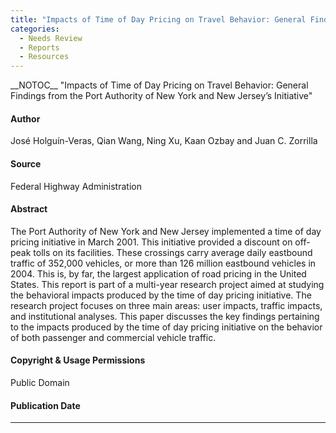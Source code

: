```yaml
---
title: "Impacts of Time of Day Pricing on Travel Behavior: General Findings from the Port Authority of New York and New Jersey’s Initiative"
categories:
  - Needs Review
  - Reports
  - Resources
---
```


\_\_NOTOC\_\_
"Impacts of Time of Day Pricing on Travel Behavior: General Findings from the Port Authority of New York and New Jersey’s Initiative"

#### Author

José Holguín-Veras, Qian Wang, Ning Xu, Kaan Ozbay and Juan C. Zorrilla

#### Source

Federal Highway Administration

#### Abstract

The Port Authority of New York and New Jersey implemented a time of day pricing initiative in March 2001. This initiative provided a discount on off-peak tolls on its facilities. These crossings carry average daily eastbound traffic of 352,000 vehicles, or more than 126 million eastbound vehicles in 2004. This is, by far, the largest application of road pricing in the United States. This report is part of a multi-year research project aimed at studying the behavioral impacts produced by the time of day pricing initiative. The research project focuses on three main areas: user impacts, traffic impacts, and institutional analyses. This paper discusses the key findings pertaining to the impacts produced by the time of day pricing initiative on the behavior of both passenger and commercial vehicle traffic.

#### Copyright & Usage Permissions

Public Domain

#### Publication Date

------------------------------------------------------------------------

<comments />

